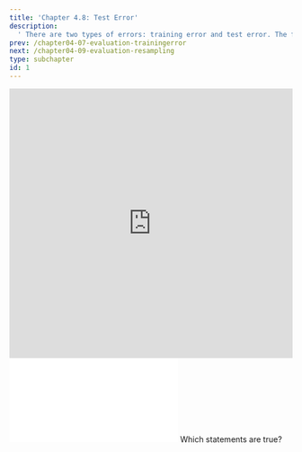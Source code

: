 ```yaml
---
title: 'Chapter 4.8: Test Error'
description:
  ' There are two types of errors: training error and test error. The focus of this section is on the test error and difficulties related with it.'
prev: /chapter04-07-evaluation-trainingerror
next: /chapter04-09-evaluation-resampling
type: subchapter
id: 1
---
```


<exercise id="1" title="Video Lecture">

<iframe width="100%" height="480" src="https://www.youtube.com/embed/GOTPjCXhiS8" frameborder="0" allow="accelerometer; autoplay; encrypted-media; gyroscope; picture-in-picture" allowfullscreen></iframe>

</exercise>

<exercise id="2" title="Slides">

<object data="pdfs/4/slides-evaluation-test.pdf" type="application/pdf" style="width:100%;height:480px">
    <embed src="pdfs/4/slides-evaluation-test.pdf" type="application/pdf" />
</object>

</exercise>


<exercise id="3" title="Quiz">
Which statements are true?
<choice>
<opt text="Overfitting means that the model performs very well on the training data.">
</opt>
<opt text="Overfitting means that the model performs much better on the training data than on the test data." correct="true">
</opt>
<opt text="A good test performance is an indicator of overfitting.">
</opt>
<opt text="The linear model is well known to overfit very fast.">
</opt>
<opt text="Overfitting risk increases with model complexity" correct="true">
</opt>
<opt text="Constraining the hypothesis space helps the learner to find a good hypothesis." correct="true">
</opt>
<opt text="Goodness-of-fit measures like `R2`, likelihood, AIC, BIC and deviance are all based on the test error">
</opt>
</choice>
</exercise>


<!--<exercise id="4" title="Coding">-->

<!--#### *(P)* Overfitting k-NN-->

<!--To visually see how the number of nearest neighbors affects the overfitting behavior we simulate data as followed:-->


<!--A. Draw 100 observations of a binary target variable with equal distributed classes `1` and `2`:-->

<!--```-->
<!--class <- sample(c(1, 2), size = 100, replace = TRUE)-->
<!--```-->

<!--B. Simulate data with two normally distributed features `x` and `y` and a target variable `class`, where class `1` should have a mean of $2$ and standard deviation of $1$; class `2` should have a mean of $4$ and standard deviation of $2$, and `class` should contain the classes as factor or character variable:-->

<!--```-->
<!--df_sim <- data.frame(x = rnorm(100, mean = 2*class, sd = class), y = rnorm(100, mean = 2*class, sd = class), class = as.character(class))-->
<!--```-->


<!--C. Generate a task out of the simulated data with `target = "class"` and define the k-NN learner with `k = 1`-->

<!--```-->
<!--task_sim <- TaskClassif$new(id = "2_gaussians", backend = df_sim, target = "class")-->
<!--kknn_learner <- lrn("classif.kknn", k = 1)-->
<!--```-->


<!--D. Finally, call `plot_learner_prediction()` on the learner and task:-->
<!--```-->
<!--plot_learner_prediction(learner = kknn_learner, task = task_sim)-->
<!--```-->

<!--E. Now, put all together and vary `k` to see how the overfitting behavior of k-NN reacts on the choice of `k`:-->

<!--<codeblock id="04_08">-->

<!--</codeblock>-->

<!--</exercise>-->
